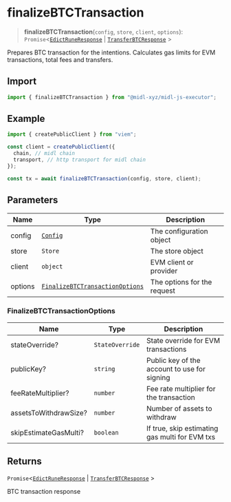 # finalizeBTCTransaction

> **finalizeBTCTransaction**(`config`, `store`, `client`, `options`): `Promise`\<[`EdictRuneResponse`](../../root/actions/edictRune.md#edictruneresponse) \| [`TransferBTCResponse`](../../root/actions/transferBTC.md#transferbtcresponse) \>

Prepares BTC transaction for the intentions.
Calculates gas limits for EVM transactions, total fees and transfers.


## Import

```ts
import { finalizeBTCTransaction } from "@midl-xyz/midl-js-executor";
```

## Example

```ts
import { createPublicClient } from "viem";

const client = createPublicClient({
  chain, // midl chain
  transport, // http transport for midl chain
});

const tx = await finalizeBTCTransaction(config, store, client);
```

## Parameters

| Name    | Type                                                                    | Description                 |
| ------- | ----------------------------------------------------------------------- | --------------------------- |
| config  | [`Config`](../../root/configuration.md#creating-a-configuration-object) | The configuration object    |
| store   | `Store`                                                                 | The store object            |
| client  | `object`                                                                | EVM client or provider      |
| options | [`FinalizeBTCTransactionOptions`](#finalizebtctransactionoptions)       | The options for the request |

### FinalizeBTCTransactionOptions

| Name                  | Type            | Description                                    |
| --------------------- | --------------- | ---------------------------------------------- |
| stateOverride?        | `StateOverride` | State override for EVM transactions            |
| publicKey?            | `string`        | Public key of the account to use for signing   |
| feeRateMultiplier?    | `number`        | Fee rate multiplier for the transaction        |
| assetsToWithdrawSize? | `number`        | Number of assets to withdraw                   |
| skipEstimateGasMulti? | `boolean`       | If true, skip estimating gas multi for EVM txs |

## Returns

`Promise`\<[`EdictRuneResponse`](../../root/actions/edictRune.md#edictruneresponse) \| [`TransferBTCResponse`](../../root/actions/transferBTC.md#transferbtcresponse) \>

BTC transaction response
